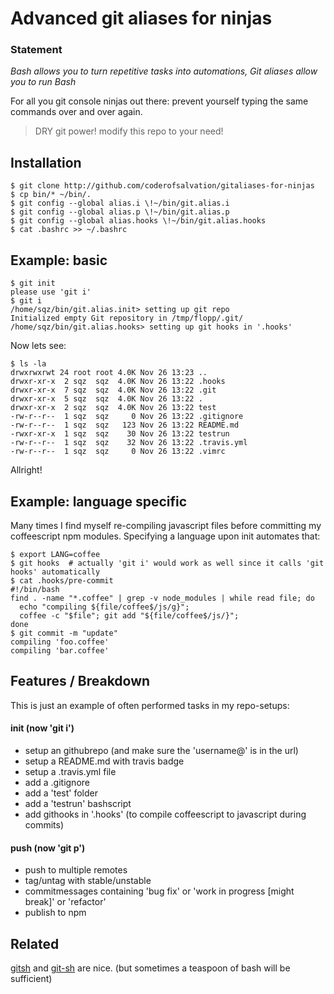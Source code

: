 Advanced git aliases for ninjas
===============================

### Statement ###

*Bash allows you to turn repetitive tasks into automations, Git aliases allow you to run Bash*

For all you git console ninjas out there: prevent yourself typing the same commands over and over again.

> DRY git power! modify this repo to your need!

## Installation

    $ git clone http://github.com/coderofsalvation/gitaliases-for-ninjas
    $ cp bin/* ~/bin/.
    $ git config --global alias.i \!~/bin/git.alias.i
    $ git config --global alias.p \!~/bin/git.alias.p
    $ git config --global alias.hooks \!~/bin/git.alias.hooks
    $ cat .bashrc >> ~/.bashrc

## Example: basic

    $ git init
    please use 'git i'
    $ git i
    /home/sqz/bin/git.alias.init> setting up git repo 
    Initialized empty Git repository in /tmp/flopp/.git/
    /home/sqz/bin/git.alias.hooks> setting up git hooks in '.hooks'

Now lets see:    

    $ ls -la
    drwxrwxrwt 24 root root 4.0K Nov 26 13:23 ..
    drwxr-xr-x  2 sqz  sqz  4.0K Nov 26 13:22 .hooks
    drwxr-xr-x  7 sqz  sqz  4.0K Nov 26 13:22 .git
    drwxr-xr-x  5 sqz  sqz  4.0K Nov 26 13:22 .
    drwxr-xr-x  2 sqz  sqz  4.0K Nov 26 13:22 test
    -rw-r--r--  1 sqz  sqz     0 Nov 26 13:22 .gitignore
    -rw-r--r--  1 sqz  sqz   123 Nov 26 13:22 README.md
    -rwxr-xr-x  1 sqz  sqz    30 Nov 26 13:22 testrun
    -rw-r--r--  1 sqz  sqz    32 Nov 26 13:22 .travis.yml
    -rw-r--r--  1 sqz  sqz     0 Nov 26 13:22 .vimrc

Allright!

## Example: language specific

Many times I find myself re-compiling javascript files before committing my coffeescript npm modules.
Specifying a language upon init automates that:

    $ export LANG=coffee
    $ git hooks  # actually 'git i' would work as well since it calls 'git hooks' automatically 
    $ cat .hooks/pre-commit 
    #!/bin/bash
    find . -name "*.coffee" | grep -v node_modules | while read file; do
      echo "compiling ${file/coffee$/js/g}";
      coffee -c "$file"; git add "${file/coffee$/js/}";
    done
    $ git commit -m "update"
    compiling 'foo.coffee'
    compiling 'bar.coffee'

## Features / Breakdown

This is just an example of often performed tasks in my repo-setups:

#### init (now 'git i')

* setup an githubrepo (and make sure the 'username@' is in the url)
* setup a README.md with travis badge
* setup a .travis.yml file
* add a .gitignore
* add a 'test' folder
* add a 'testrun' bashscript
* add githooks in '.hooks' (to compile coffeescript to javascript during commits)

#### push (now 'git p')

* push to multiple remotes
* tag/untag with stable/unstable 
* commitmessages containing 'bug fix' or 'work in progress [might break]' or 'refactor'
* publish to npm

## Related

[gitsh](https://github.com/thoughtbot/gitsh) and [git-sh](https://github.com/rtomayko/git-sh) are nice.
(but sometimes a teaspoon of bash will be sufficient)

